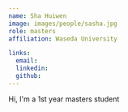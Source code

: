 ```yaml
---
name: Sha Huiwen
image: images/people/sasha.jpg
role: masters
affiliation: Waseda University

links:
  email: 
  linkedin: 
  github: 
---
```


Hi, I'm a 1st year masters student